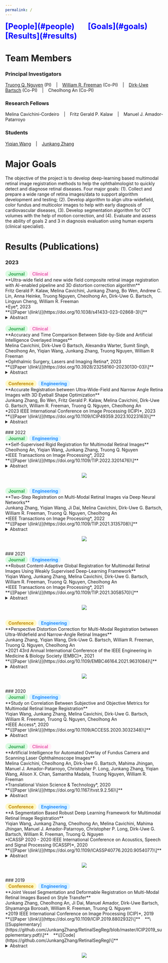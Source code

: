 ```yaml
---
permalink: /
---
```


<span style="color:blue;font-weight:700;font-size:25px">
[People](#people) &ensp; &ensp; [Goals](#goals) &ensp; &ensp; [Results](#results)
</span>

# Team Members <a name="people"></a>
### Principal Investigators
[Truong Q. Nguyen](http://videoprocessing.ucsd.edu/?page_id=40) (PI) &ensp; | &ensp; [William R. Freeman](https://shileyeye.ucsd.edu/faculty/william-freeman) (Co-PI) &ensp; | &ensp; [Dirk-Uwe Bartsch](https://shileyeye.ucsd.edu/faculty/dirk-uwe-bartsch) (Co-PI) &ensp; | &ensp; Cheolhong An (Co-PI) 
### Research Fellows
Melina Cavichini-Cordeiro &ensp; | &ensp; Fritz Gerald P. Kalaw &ensp; | &ensp; Manuel J. Amador-Patarroyo 
### Students
[Yiqian Wang](https://yiqian-wang.github.io/) &ensp; | &ensp; [Junkang Zhang](https://junkangzhang.github.io/) 

# Major Goals <a name="goals"></a>
The objective of the project is to develop deep-learning based multimodal retinal image registration methods to help the ophthalmologist to quickly detect and diagnose retinal diseases.  Four major goals: (1). Collect and prepare a wide range of retina images/data to support algorithm development and testing; (2). Develop algorithm to align ultra-widefield, color fundus and multicolor images to help with early diagnosis of cardiovascular diseases, (3).  Develop segmentation algorithm for OCT volumes with the help of motion correction, and (4).  Evaluate and assess the ability of goals 2 and 3 in diagnosis evaluation using human experts (clinical specialist). 

# Results (Publications) <a name="results"></a>
### 2023
<div>
<span style="display: inline-block; padding-top: 2px; padding-right: 10px; padding-bottom: 2px; padding-left: 10px; border-radius: 20px; background-color: #dafbe1; color: #2da44e; font-size: 14px; "><strong>Journal</strong></span>
<span style="display: inline-block; padding-top: 2px; padding-right: 10px; padding-bottom: 2px; padding-left: 10px; border-radius: 20px; background-color: #ffeff7; color: #e85aad; font-size: 14px; "><strong>Clinical</strong></span>
</div>
**Ultra-wide field and new wide field composite retinal image registration with AI-enabled pipeline and 3D distortion correction algorithm** <br>
Fritz Gerald P. Kalaw, Melina Cavichini, Junkang Zhang, Bo Wen, Andrew C. Lin, Anna Heinke, Truong Nguyen, Cheolhong An, Dirk-Uwe G. Bartsch, Lingyun Cheng, William R. Freeman <br>
*Eye*, 2023 <br>
**\[[Paper \(link\)](https://doi.org/10.1038/s41433-023-02868-3)\]**<br>
<details> <summary>Abstract</summary> This study aimed to compare a new Artificial Intelligence (AI) method to conventional mathematical warping in accurately overlaying peripheral retinal vessels from two different imaging devices: confocal scanning laser ophthalmoscope (cSLO) wide-field images and SLO ultra-wide field images. Images were captured using the Heidelberg Spectralis 55-degree field-of-view and Optos ultra-wide field. The conventional mathematical warping was performed using Random Sample Consensus—Sample and Consensus sets (RANSAC-SC). This was compared to an AI alignment algorithm based on a one-way forward registration procedure consisting of full Convolutional Neural Networks (CNNs) with Outlier Rejection (OR CNN), as well as an iterative 3D camera pose optimization process (OR CNN + Distortion Correction [DC]). Images were provided in a checkerboard pattern, and peripheral vessels were graded in four quadrants based on alignment to the adjacent box. A total of 660 boxes were analysed from 55 eyes. Dice scores were compared between the three methods (RANSAC-SC/OR CNN/OR CNN + DC): 0.3341/0.4665/4784 for fold 1-2 and 0.3315/0.4494/4596 for fold 2-1 in composite images. The images composed using the OR CNN + DC have a median rating of 4 (out of 5) versus 2 using RANSAC-SC. The odds of getting a higher grading level are 4.8 times higher using our OR CNN + DC than RANSAC-SC (p \\&lt; 0.0001). Peripheral retinal vessel alignment performed better using our AI algorithm than RANSAC-SC. This may help improve co-localizing retinal anatomy and pathology with our algorithm. </details>
<br>
<div>
<span style="display: inline-block; padding-top: 2px; padding-right: 10px; padding-bottom: 2px; padding-left: 10px; border-radius: 20px; background-color: #dafbe1; color: #2da44e; font-size: 14px; "><strong>Journal</strong></span>
<span style="display: inline-block; padding-top: 2px; padding-right: 10px; padding-bottom: 2px; padding-left: 10px; border-radius: 20px; background-color: #ffeff7; color: #e85aad; font-size: 14px; "><strong>Clinical</strong></span>
</div>
**Accuracy and Time Comparison Between Side-by-Side and Artificial Intelligence Overlayed Images** <br>
Melina Cavichini, Dirk-Uwe G Bartsch, Alexandra Warter, Sumit Singh, Cheolhong An, Yiqian Wang, Junkang Zhang, Truong Nguyen, William R Freeman <br>
*Ophthalmic Surgery, Lasers and Imaging Retina*, 2023 <br>
**\[[Paper \(link\)](https://doi.org/10.3928/23258160-20230130-03)\]**<br>
<details> <summary>Abstract</summary> The purpose of this study was to evaluate the accuracy and the time to find a lesion, taken in different platforms, color fundus photographs and infrared scanning laser ophthalmoscope images, using the traditional side-by-side (SBS) colocalization technique to an artificial intelligence (AI)-assisted technique. Fifty-three pathological lesions were studied in 11 eyes. Images were aligned using SBS and AI overlaid methods. The location of each color fundus lesion on the corresponding infrared scanning laser ophthalmoscope image was analyzed twice, one time for each method, on different days, for two specialists, in random order. The outcomes for each method were measured and recorded by an independent observer. The colocalization AI method was superior to the conventional in accuracy and time (P \\&lt; .001), with a mean time to colocalize 37\\% faster. The error rate using AI was 0\\% compared with 18\\% in SBS measurements. AI permitted a more accurate and faster colocalization of pathologic lesions than the conventional method. </details>
<br>
<div>
<span style="display: inline-block; padding-top: 2px; padding-right: 10px; padding-bottom: 2px; padding-left: 10px; border-radius: 20px; background-color: #fff8c5; color: #bf8700; font-size: 14px; "><strong>Conference</strong></span>
<span style="display: inline-block; padding-top: 2px; padding-right: 10px; padding-bottom: 2px; padding-left: 10px; border-radius: 20px; background-color: #ddf4ff; color: #218bff; font-size: 14px; "><strong>Engineering</strong></span>
</div>
**Accurate Registration between Ultra-Wide-Field and Narrow Angle Retina Images with 3D Eyeball Shape Optimization** <br>
Junkang Zhang, Bo Wen, Fritz Gerald P. Kalaw, Melina Cavichini, Dirk-Uwe G. Bartsch, William R. Freeman, Truong Q. Nguyen, Cheolhong An <br>
*2023 IEEE International Conference on Image Processing (ICIP)*, 2023 <br>
**\[[Paper \(link\)](https://doi.org/10.1109/ICIP49359.2023.10223163)\]**<br>
<details> <summary>Abstract</summary> The Ultra-Wide-Field (UWF) retina images have attracted wide attentions in recent years in the study of retina. However, accurate registration between the UWF images and the other types of retina images could be challenging due to the distortion in the peripheral areas of an UWF image, which a 2D warping procedure can not handle. In this paper, we propose a novel 3D distortion correction method which sets up a 3D projection model and optimizes a dense 3D retina mesh to correct the distortion in the UWF image. The corrected UWF image can then be accurately aligned to the target image using 2D alignment methods. The experimental results show that our proposed method outperforms the state-of-the-art method by 30\\%. </details>
<br>
### 2022
<div>
<span style="display: inline-block; padding-top: 2px; padding-right: 10px; padding-bottom: 2px; padding-left: 10px; border-radius: 20px; background-color: #dafbe1; color: #2da44e; font-size: 14px; "><strong>Journal</strong></span>
<span style="display: inline-block; padding-top: 2px; padding-right: 10px; padding-bottom: 2px; padding-left: 10px; border-radius: 20px; background-color: #ddf4ff; color: #218bff; font-size: 14px; "><strong>Engineering</strong></span>
</div>
**Self-Supervised Rigid Registration for Multimodal Retinal Images** <br>
Cheolhong An, Yiqian Wang, Junkang Zhang, Truong Q. Nguyen <br>
*IEEE Transactions on Image Processing*, 2022 <br>
**\[[Paper \(link\)](https://doi.org/10.1109/TIP.2022.3201476)\]**<br>
<details> <summary>Abstract</summary> The ability to accurately overlay one modality retinal image to another is critical in ophthalmology. Our previous framework achieved the state-of-the-art results for multimodal retinal image registration. However, it requires human-annotated labels due to the supervised approach of the previous work. In this paper, we propose a self-supervised multimodal retina registration method to alleviate the burdens of time and expense to prepare for training data, that is, aiming to automatically register multimodal retinal images without any human annotations. Specially, we focus on registering color fundus images with infrared reflectance and fluorescein angiography images, and compare registration results with several conventional and supervised and unsupervised deep learning methods. From the experimental results, the proposed self-supervised framework achieves a comparable accuracy comparing to the state-of-the-art supervised learning method in terms of registration accuracy and Dice coefficient. </details>
<p align="center"> <img src="{{site.baseurl}}/images/bar_TIP2022_selfsupervise.png" > </p>
<br>
<div>
<span style="display: inline-block; padding-top: 2px; padding-right: 10px; padding-bottom: 2px; padding-left: 10px; border-radius: 20px; background-color: #dafbe1; color: #2da44e; font-size: 14px; "><strong>Journal</strong></span>
<span style="display: inline-block; padding-top: 2px; padding-right: 10px; padding-bottom: 2px; padding-left: 10px; border-radius: 20px; background-color: #ddf4ff; color: #218bff; font-size: 14px; "><strong>Engineering</strong></span>
</div>
**Two-Step Registration on Multi-Modal Retinal Images via Deep Neural Networks** <br>
Junkang Zhang, Yiqian Wang, Ji Dai, Melina Cavichini, Dirk-Uwe G. Bartsch, William R. Freeman, Truong Q. Nguyen, Cheolhong An <br>
*IEEE Transactions on Image Processing*, 2022 <br>
**\[[Paper \(link\)](https://doi.org/10.1109/TIP.2021.3135708)\]**<br>
<details> <summary>Abstract</summary> Multi-modal retinal image registration plays an important role in the ophthalmological diagnosis process. The conventional methods lack robustness in aligning multi-modal images of various imaging qualities. Deep-learning methods have not been widely developed for this task, especially for the coarse-to-fine registration pipeline. To handle this task, we propose a two-step method based on deep convolutional networks, including a coarse alignment step and a fine alignment step. In the coarse alignment step, a global registration matrix is estimated by three sequentially connected networks for vessel segmentation, feature detection and description, and outlier rejection, respectively. In the fine alignment step, a deformable registration network is set up to find pixel-wise correspondence between a target image and a coarsely aligned image from the previous step to further improve the alignment accuracy. Particularly, an unsupervised learning framework is proposed to handle the difficulties of inconsistent modalities and lack of labeled training data for the fine alignment step. The proposed framework first changes multi-modal images into a same modality through modality transformers, and then adopts photometric consistency loss and smoothness loss to train the deformable registration network. The experimental results show that the proposed method achieves state-of-the-art results in Dice metrics and is more robust in challenging cases. </details>
<p align="center"> <img src="{{site.baseurl}}/images/bar_TIP2022_twostep.png" > </p>
<br>
### 2021
<div>
<span style="display: inline-block; padding-top: 2px; padding-right: 10px; padding-bottom: 2px; padding-left: 10px; border-radius: 20px; background-color: #dafbe1; color: #2da44e; font-size: 14px; "><strong>Journal</strong></span>
<span style="display: inline-block; padding-top: 2px; padding-right: 10px; padding-bottom: 2px; padding-left: 10px; border-radius: 20px; background-color: #ddf4ff; color: #218bff; font-size: 14px; "><strong>Engineering</strong></span>
</div>
**Robust Content-Adaptive Global Registration for Multimodal Retinal Images Using Weakly Supervised Deep-Learning Framework** <br>
Yiqian Wang, Junkang Zhang, Melina Cavichini, Dirk-Uwe G. Bartsch, William R. Freeman, Truong Q. Nguyen, Cheolhong An <br>
*IEEE Transactions on Image Processing*, 2021 <br>
**\[[Paper \(link\)](https://doi.org/10.1109/TIP.2021.3058570)\]**<br>
<details> <summary>Abstract</summary> Multimodal retinal imaging plays an important role in ophthalmology. We propose a content-adaptive multimodal retinal image registration method in this paper that focuses on the globally coarse alignment and includes three weakly supervised neural networks for vessel segmentation, feature detection and description, and outlier rejection. We apply the proposed framework to register color fundus images with infrared reflectance and fluorescein angiography images, and compare it with several conventional and deep learning methods. Our proposed framework demonstrates a significant improvement in robustness and accuracy reflected by a higher success rate and Dice coefficient compared with other methods. </details>
<p align="center"> <img src="{{site.baseurl}}/images/bar_TIP2021_robust.png" > </p>
<br>
<div>
<span style="display: inline-block; padding-top: 2px; padding-right: 10px; padding-bottom: 2px; padding-left: 10px; border-radius: 20px; background-color: #fff8c5; color: #bf8700; font-size: 14px; "><strong>Conference</strong></span>
<span style="display: inline-block; padding-top: 2px; padding-right: 10px; padding-bottom: 2px; padding-left: 10px; border-radius: 20px; background-color: #ddf4ff; color: #218bff; font-size: 14px; "><strong>Engineering</strong></span>
</div>
**Perspective Distortion Correction for Multi-Modal Registration between Ultra-Widefield and Narrow-Angle Retinal Images** <br>
Junkang Zhang, Yiqian Wang, Dirk-Uwe G. Bartsch, William R. Freeman, Truong Q. Nguyen, Cheolhong An <br>
*2021 43rd Annual International Conference of the IEEE Engineering in Medicine & Biology Society (EMBC)*, 2021 <br>
**\[[Paper \(link\)](https://doi.org/10.1109/EMBC46164.2021.9631084)\]**<br>
<details> <summary>Abstract</summary> Multi-modal retinal image registration between 2D Ultra-Widefield (UWF) and narrow-angle (NA) images has not been well-studied, since most existing methods mainly focus on NA image alignment. The stereographic projection model used in UWF imaging causes strong distortions in peripheral areas, which leads to inferior alignment quality. We propose a distortion correction method that remaps the UWF images based on estimated camera view points of NA images. In addition, we set up a CNN-based registration pipeline for UWF and NA images, which consists of the distortion correction method and three networks for vessel segmentation, feature detection and matching, and outlier rejection. Experimental results on our collected dataset shows the effectiveness of the proposed pipeline and the distortion correction method. </details>
<p align="center"> <img src="{{site.baseurl}}/images/bar_EMBC2021_dc.png" > </p>
<br>
### 2020
<div>
<span style="display: inline-block; padding-top: 2px; padding-right: 10px; padding-bottom: 2px; padding-left: 10px; border-radius: 20px; background-color: #dafbe1; color: #2da44e; font-size: 14px; "><strong>Journal</strong></span>
<span style="display: inline-block; padding-top: 2px; padding-right: 10px; padding-bottom: 2px; padding-left: 10px; border-radius: 20px; background-color: #ddf4ff; color: #218bff; font-size: 14px; "><strong>Engineering</strong></span>
</div>
**Study on Correlation Between Subjective and Objective Metrics for Multimodal Retinal Image Registration** <br>
Yiqian Wang, Junkang Zhang, Melina Cavichini, Dirk-Uwe G. Bartsch, William R. Freeman, Truong Q. Nguyen, Cheolhong An <br>
*IEEE Access*, 2020 <br>
**\[[Paper \(link\)](https://doi.org/10.1109/ACCESS.2020.3032348)\]**<br>
<details> <summary>Abstract</summary> Retinal imaging is crucial in diagnosing and treating retinal diseases, and multimodal retinal image registration constitutes a major advance in understanding retinal diseases. Despite the fact that many methods have been proposed for the registration task, the evaluation metrics for successful registration have not been thoroughly studied. In this article, we present a comprehensive overview of the existing evaluation metrics for multimodal retinal image registration, and compare the similarity between the subjective grade of ophthalmologists and various objective metrics. The Pearson's correlation coefficient and the corresponding confidence interval are used to evaluate metrics similarity. It is found that the binary and soft Dice coefficient on the segmented vessel can achieve the highest correlation with the subjective grades compared to other keypoint-supervised or unsupervised metrics. The paper established an objective metric that is highly correlated with the subjective evaluation of the ophthalmologists, which has never been studied before. The experimental results would build a connection between ophthalmology and image processing literature, and the findings may provide a good insight for researchers who investigate retinal image registration, retinal image segmentation and image domain transformation. </details>
<br>
<div>
<span style="display: inline-block; padding-top: 2px; padding-right: 10px; padding-bottom: 2px; padding-left: 10px; border-radius: 20px; background-color: #dafbe1; color: #2da44e; font-size: 14px; "><strong>Journal</strong></span>
<span style="display: inline-block; padding-top: 2px; padding-right: 10px; padding-bottom: 2px; padding-left: 10px; border-radius: 20px; background-color: #ffeff7; color: #e85aad; font-size: 14px; "><strong>Clinical</strong></span>
</div>
**Artificial Intelligence for Automated Overlay of Fundus Camera and Scanning Laser Ophthalmoscope Images** <br>
Melina Cavichini, Cheolhong An, Dirk-Uwe G. Bartsch, Mahima Jhingan, Manuel J. Amador-Patarroyo, Christopher P. Long, Junkang Zhang, Yiqian Wang, Alison X. Chan, Samantha Madala, Truong Nguyen, William R. Freeman <br>
*Translational Vision Science & Technology*, 2020 <br>
**\[[Paper \(link\)](https://doi.org/10.1167/tvst.9.2.56)\]**<br>
<details> <summary>Abstract</summary> {   The purpose of this study was to evaluate the ability to align two types of retinal images taken on different platforms; color fundus (CF) photographs and infrared scanning laser ophthalmoscope (IR SLO) images using mathematical warping and artificial intelligence (AI).    We collected 109 matched pairs of CF and IR SLO images. An AI algorithm utilizing two separate networks was developed. A style transfer network (STN) was used to segment vessel structures. A registration network was used to align the segmented images to each. Neither network used a ground truth dataset. A conventional image warping algorithm was used as a control. Software displayed image pairs as a 5 × 5 checkerboard grid composed of alternating subimages. This technique permitted vessel alignment determination by human observers and 5 masked graders evaluated alignment by the AI and conventional warping in 25 fields for each image.    Our new AI method was superior to conventional warping at generating vessel alignment as judged by masked human graders (P \\&lt; 0.0001). The average number of good/excellent matches increased from 90.5\\% to 94.4\\% with AI method.    AI permitted a more accurate overlay of CF and IR SLO images than conventional mathematical warping. This is a first step toward developing an AI that could allow overlay of all types of fundus images by utilizing vascular landmarks.    The ability to align and overlay imaging data from multiple instruments and manufacturers will permit better analysis of this complex data helping understand disease and predict treatment.  } </details>
<br>
<div>
<span style="display: inline-block; padding-top: 2px; padding-right: 10px; padding-bottom: 2px; padding-left: 10px; border-radius: 20px; background-color: #fff8c5; color: #bf8700; font-size: 14px; "><strong>Conference</strong></span>
<span style="display: inline-block; padding-top: 2px; padding-right: 10px; padding-bottom: 2px; padding-left: 10px; border-radius: 20px; background-color: #ddf4ff; color: #218bff; font-size: 14px; "><strong>Engineering</strong></span>
</div>
**A Segmentation Based Robust Deep Learning Framework for Multimodal Retinal Image Registration** <br>
Yiqian Wang, Junkang Zhang, Cheolhong An, Melina Cavichini, Mahima Jhingan, Manuel J. Amador-Patarroyo, Christopher P. Long, Dirk-Uwe G. Bartsch, William R. Freeman, Truong Q. Nguyen <br>
*ICASSP 2020 - 2020 IEEE International Conference on Acoustics, Speech and Signal Processing (ICASSP)*, 2020 <br>
**\[[Paper \(link\)](https://doi.org/10.1109/ICASSP40776.2020.9054077)\]**<br>
<details> <summary>Abstract</summary> Multimodal image registration plays an important role in diagnosing and treating ophthalmologic diseases. In this paper, a deep learning framework for multimodal retinal image registration is proposed. The framework consists of a segmentation network, feature detection and description network, and an outlier rejection network, which focuses only on the globally coarse alignment step using the perspective transformation. We apply the proposed framework to register color fundus images with infrared reflectance images and compare it with the state-of-the-art conventional and learning-based approaches. The proposed framework demonstrates a significant improvement in robustness and accuracy reflected by a higher success rate and Dice coefficient compared to other coarse alignment methods. </details>
<p align="center"> <img src="{{site.baseurl}}/images/bar_ICASSP2020_robust.png" > </p>
<br>
### 2019
<div>
<span style="display: inline-block; padding-top: 2px; padding-right: 10px; padding-bottom: 2px; padding-left: 10px; border-radius: 20px; background-color: #fff8c5; color: #bf8700; font-size: 14px; "><strong>Conference</strong></span>
<span style="display: inline-block; padding-top: 2px; padding-right: 10px; padding-bottom: 2px; padding-left: 10px; border-radius: 20px; background-color: #ddf4ff; color: #218bff; font-size: 14px; "><strong>Engineering</strong></span>
</div>
**Joint Vessel Segmentation and Deformable Registration on Multi-Modal Retinal Images Based on Style Transfer** <br>
Junkang Zhang, Cheolhong An, Ji Dai, Manuel Amador, Dirk-Uwe Bartsch, Shyamanga Borooah, William R. Freeman, Truong Q. Nguyen <br>
*2019 IEEE International Conference on Image Processing (ICIP)*, 2019 <br>
**\[[Paper \(link\)](https://doi.org/10.1109/ICIP.2019.8802932)\]** &ensp; **\[[Supplementary](https://github.com/JunkangZhang/RetinalSegReg/blob/master/ICIP2019_supplementary.pdf)\]** &ensp; **\[[Code](https://github.com/JunkangZhang/RetinalSegReg)\]**<br>
<details> <summary>Abstract</summary> In multi-modal retinal image registration task, there are two major challenges, i.e., poor performance in finding correspondence due to inconsistent features, and lack of labeled data for training learning-based models. In this paper, we propose a joint vessel segmentation and deformable registration model based on CNN for this task, built under the framework of weakly supervised style transfer learning and perceptual loss. In vessel segmentation, a style loss guides the model to generate segmentation maps that look authentic, and helps transform images of different modalities into consistent representations. In deformable registration, a content loss helps find dense correspondence for multi-modal images based on their consistent representations, and improves the segmentation results simultaneously. Experiment results show that our model has better performance than other deformable registration methods in both quantitative and visual evaluations, and the segmentation results also help the rigid transformation1. </details>
<p align="center"> <img src="{{site.baseurl}}/images/bar_ICIP2019_style.png" > </p>
<br>
